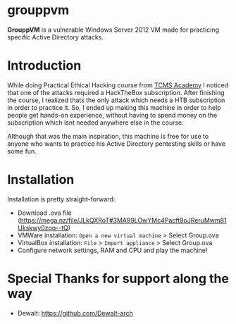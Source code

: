 # grouppvm

**GrouppVM** is a vulnerable Windows Server 2012 VM made for practicing specific Active Directory attacks. 

# Introduction
While doing Practical Ethical Hacking course from [TCMS Academy](https://academy.tcm-sec.com/) I noticed that one of the attacks required a HackTheBox subscription. After finishing the course, I realized thats the only attack which needs a HTB subscription in order to practice it. So, I ended up making this machine in order to help people get hands-on experience, without having to spend money on the subscription which isnt needed anywhere else in the course.                   

Although that was the main inspiration, this machine is free for use to anyone who wants to practice his Active Directory pentesting skills or have some fun.
# Installation
Installation is pretty straight-forward:
- Download .ova file (https://mega.nz/file/JLkQXRoT#3MA99LOwYMc4Pacft9oJReruMwm81Ukskwy0zqq--tQ)
- VMWare installation: `Open a new virtual machine` > Select Group.ova
- VirtualBox installation: `File` > `Import appliance` > Select Group.ova
- Configure network settings, RAM and CPU and play the machine!

# Special Thanks for support along the way
- Dewalt: https://github.com/Dewalt-arch

